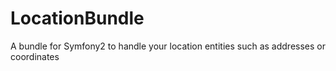 LocationBundle
==============

A bundle for Symfony2 to handle your location entities such as addresses or coordinates